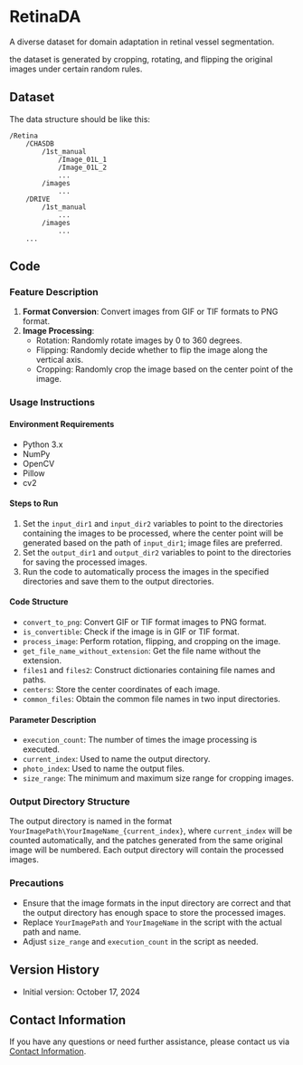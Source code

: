 # RetinaDA
A diverse dataset for domain adaptation in retinal vessel segmentation.  

the dataset is generated by cropping, rotating, and flipping the original images under certain random rules.

## Dataset
The data structure should be like this:

	/Retina
		/CHASDB
			/1st_manual
				/Image_01L_1
				/Image_01L_2
				...
			/images
				...
		/DRIVE
			/1st_manual
			    ...
			/images
				...
		... 

## Code
### Feature Description

1. **Format Conversion**: Convert images from GIF or TIF formats to PNG format.
2. **Image Processing**:
   - Rotation: Randomly rotate images by 0 to 360 degrees.
   - Flipping: Randomly decide whether to flip the image along the vertical axis.
   - Cropping: Randomly crop the image based on the center point of the image.

### Usage Instructions

#### Environment Requirements

- Python 3.x
- NumPy
- OpenCV
- Pillow
- cv2

#### Steps to Run

1. Set the `input_dir1` and `input_dir2` variables to point to the directories containing the images to be processed, where the center point will be generated based on the path of `input_dir1`; image files are preferred.
2. Set the `output_dir1` and `output_dir2` variables to point to the directories for saving the processed images.
3. Run the code to automatically process the images in the specified directories and save them to the output directories.

#### Code Structure

- `convert_to_png`: Convert GIF or TIF format images to PNG format.
- `is_convertible`: Check if the image is in GIF or TIF format.
- `process_image`: Perform rotation, flipping, and cropping on the image.
- `get_file_name_without_extension`: Get the file name without the extension.
- `files1` and `files2`: Construct dictionaries containing file names and paths.
- `centers`: Store the center coordinates of each image.
- `common_files`: Obtain the common file names in two input directories.

#### Parameter Description

- `execution_count`: The number of times the image processing is executed.
- `current_index`: Used to name the output directory.
- `photo_index`: Used to name the output files.
- `size_range`: The minimum and maximum size range for cropping images.

### Output Directory Structure

The output directory is named in the format `YourImagePath\YourImageName_{current_index}`, where `current_index` will be counted automatically, and the patches generated from the same original image will be numbered. Each output directory will contain the processed images.

### Precautions

- Ensure that the image formats in the input directory are correct and that the output directory has enough space to store the processed images.
- Replace `YourImagePath` and `YourImageName` in the script with the actual path and name.
- Adjust `size_range` and `execution_count` in the script as needed.

## Version History

- Initial version: October 17, 2024

## Contact Information

If you have any questions or need further assistance, please contact us via [Contact Information](mailto:1052886267@qq.com).
